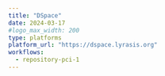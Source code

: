 ```yaml
---
title: "DSpace"
date: 2024-03-17
#logo_max_width: 200
type: platforms
platform_url: "https://dspace.lyrasis.org"
workflows:
  - repository-pci-1
---
```


